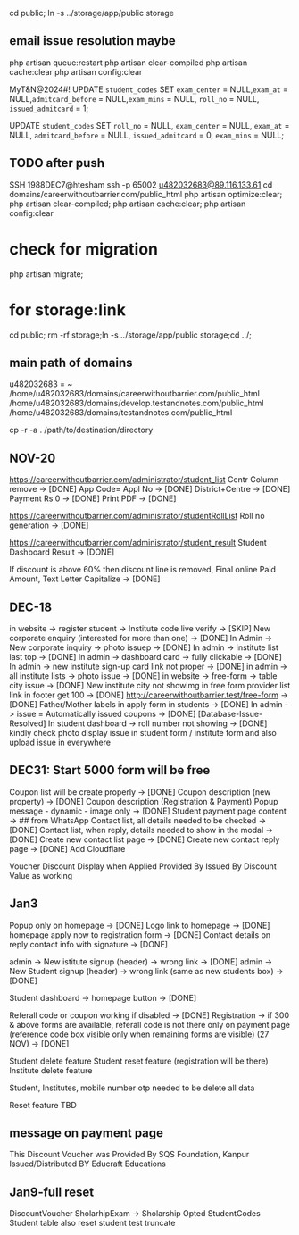 cd public;
ln -s ../storage/app/public storage

## email issue resolution maybe
php artisan queue:restart
php artisan clear-compiled
php artisan cache:clear
php artisan config:clear

MyT&N@2024#!
UPDATE `student_codes` SET `exam_center` = NULL,`exam_at` = NULL,`admitcard_before` = NULL,`exam_mins` = NULL, `roll_no` = NULL, `issued_admitcard` = 1;

UPDATE `student_codes` 
SET `roll_no` = NULL,
`exam_center` = NULL,
`exam_at` = NULL,
`admitcard_before` = NULL,
`issued_admitcard` = 0,
`exam_mins` = NULL;

## TODO after push
SSH
1988DEC7@htesham
ssh -p 65002 u482032683@89.116.133.61
cd domains/careerwithoutbarrier.com/public_html
php artisan optimize:clear; php artisan clear-compiled; php artisan cache:clear; php artisan config:clear
# check for migration
php artisan migrate;
# for storage:link
cd public; rm -rf storage;ln -s ../storage/app/public storage;cd ../;

## main path of domains
u482032683 = ~
/home/u482032683/domains/careerwithoutbarrier.com/public_html
/home/u482032683/domains/develop.testandnotes.com/public_html
/home/u482032683/domains/testandnotes.com/public_html

cp -r -a . /path/to/destination/directory

## NOV-20
https://careerwithoutbarrier.com/administrator/student_list
Centr Column remove -> [DONE]
App Code= Appl No -> [DONE]
District+Centre -> [DONE]
Payment Rs 0 -> [DONE]
Print PDF -> [DONE]

https://careerwithoutbarrier.com/administrator/studentRollList
Roll no generation -> [DONE]

https://careerwithoutbarrier.com/administrator/student_result
Student Dashboard Result -> [DONE]

If discount is above 60% then discount line is removed, Final online Paid Amount, Text Letter Capitalize -> [DONE]

## DEC-18
in website -> register student -> Institute code live verify -> [SKIP]
New corporate enquiry (interested for more than one) -> [DONE]
In Admin -> New corporate inquiry -> photo issuep -> [DONE]
In admin -> institute list last top -> [DONE]
In admin -> dashboard card -> fully clickable -> [DONE]
In admin -> new institute sign-up card link not proper -> [DONE]
in admin -> all institute lists -> photo issue -> [DONE]
in website -> free-form -> table city issue -> [DONE]
New institute city not showimg in free form provider list  link in footer get 100 -> [DONE]
http://careerwithoutbarrier.test/free-form -> [DONE]
Father/Mother labels in apply form in students -> [DONE]
In admin -> issue = Automatically issued coupons -> [DONE] [Database-Issue-Resolved]
In student dashboard -> roll number not showing -> [DONE]
kindly check photo display issue in student form / institute form and also  upload issue in everywhere

## DEC31: Start 5000 form will be free
Coupon list will be create properly -> [DONE]
Coupon description (new property) -> [DONE]
Coupon description (Registration & Payment)
Popup message - dynamic - image only -> [DONE]
Student payment page content -> ## from WhatsApp
Contact list, all details needed to be checked -> [DONE]
Contact list, when reply, details needed to show in the modal -> [DONE]
Create new contact list page -> [DONE]
Create new contact reply page -> [DONE]
Add Cloudflare

Voucher Discount Display when Applied
Provided By
Issued By
Discount Value as working

## Jan3
Popup only on homepage -> [DONE]
Logo link to homepage -> [DONE]
homepage apply now to registration form -> [DONE]
Contact details on reply contact info with signature -> [DONE]

admin -> New istitute signup (header) -> wrong link -> [DONE]
admin -> New Student signup (header) -> wrong link (same as new students box) -> [DONE]

Student dashboard -> homepage button -> [DONE]

Referall code or coupon working if disabled -> [DONE]
Registration -> if 300 & above forms are available, referall code is not there only on payment page (reference code box visible only when remaining forms are visible) (27 NOV) -> [DONE]

Student delete feature
Student reset feature (registration will be there)
Institute delete feature

Student, Institutes, mobile number otp needed to be delete all data

Reset feature TBD

## message on payment page
This Discount Voucher was Provided By
SQS Foundation, Kanpur
Issued/Distributed BY 
Educraft Educations

## Jan9-full reset
DiscountVoucher
SholarhipExam -> Sholarship Opted
StudentCodes
Student table also reset
student test truncate
